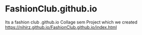 # FashionClub.github.io
Its a fashion club .github.io Collage sem  Project which we created
https://nihirz.github.io/FashionClub.github.io/index.html
